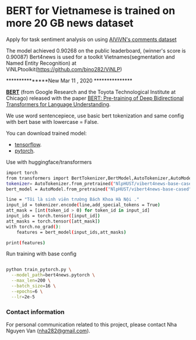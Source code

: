 # BERT for Vietnamese is trained on more 20 GB news dataset

Apply for task sentiment analysis on using [AIViVN's comments dataset](https://www.aivivn.com/contests/6)

The model achieved 0.90268 on the public leaderboard, (winner's score is 0.90087)
Bert4news is used for a toolkit Vietnames(segmentation and Named Entity Recognition) at ViNLPtoolkit(https://github.com/bino282/ViNLP)

***************New Mar 11 , 2020 ***************

**[BERT](https://github.com/google-research/bert)** (from Google Research and the Toyota Technological Institute at Chicago) released with the paper [BERT: Pre-training of Deep Bidirectional Transformers for Language Understanding](https://arxiv.org/abs/1810.04805).

We use word sentencepiece, use basic bert tokenization and same config with bert base with lowercase = False.

You can download trained model:
- [tensorflow](https://drive.google.com/file/d/1X-sRDYf7moS_h61J3L79NkMVGHP-P-k5/view?usp=sharing).
- [pytorch](https://drive.google.com/file/d/11aFSTpYIurn-oI2XpAmcCTccB_AonMOu/view?usp=sharing).

Use with huggingface/transformers
``` bash
import torch
from transformers import BertTokenizer,BertModel,AutoTokenizer,AutoModel
tokenizer= AutoTokenizer.from_pretrained("NlpHUST/vibert4news-base-cased")
bert_model = AutoModel.from_pretrained("NlpHUST/vibert4news-base-cased")

line = "Tôi là sinh viên trường Bách Khoa Hà Nội ."
input_id = tokenizer.encode(line,add_special_tokens = True)
att_mask = [int(token_id > 0) for token_id in input_id]
input_ids = torch.tensor([input_id])
att_masks = torch.tensor([att_mask])
with torch.no_grad():
    features = bert_model(input_ids,att_masks)

print(features)

```

Run training with base config

``` bash

python train_pytorch.py \
  --model_path=bert4news.pytorch \
  --max_len=200 \
  --batch_size=16 \
  --epochs=6 \
  --lr=2e-5

```

### Contact information
For personal communication related to this project, please contact Nha Nguyen Van (nha282@gmail.com).

